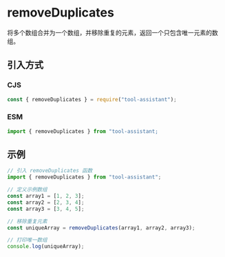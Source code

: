# removeDuplicates

将多个数组合并为一个数组，并移除重复的元素，返回一个只包含唯一元素的数组。

## 引入方式

### CJS

```javascript
const { removeDuplicates } = require("tool-assistant");
```

### ESM

```javascript
import { removeDuplicates } from "tool-assistant;
```

## 示例

```javascript
// 引入 removeDuplicates 函数
import { removeDuplicates } from "tool-assistant";

// 定义示例数组
const array1 = [1, 2, 3];
const array2 = [2, 3, 4];
const array3 = [3, 4, 5];

// 移除重复元素
const uniqueArray = removeDuplicates(array1, array2, array3);

// 打印唯一数组
console.log(uniqueArray);
```
